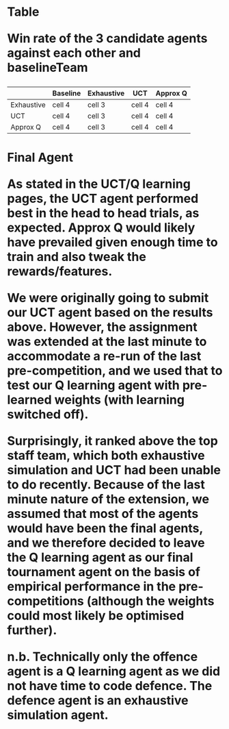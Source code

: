 <h1>Table

Win rate of the 3 candidate agents against each other and baselineTeam

|          | Baseline | Exhaustive | UCT | Approx Q |
| -------- | -------- | -------- | -------- | -------- |
| Exhaustive   | cell 4   | cell 3   | cell 4   | cell 4   |
| UCT  | cell 4   | cell 3   | cell 4   | cell 4   |
| Approx Q   | cell 4   | cell 3   | cell 4   | cell 4   |


<h1>Final Agent

As stated in the UCT/Q learning pages, the UCT agent performed best in the head to head trials, as expected. Approx Q would likely have prevailed given enough time to train and also tweak the rewards/features.

We were originally going to submit our UCT agent based on the results above. However, the assignment was extended at the last minute to accommodate a re-run of the last pre-competition, and we used that to test our Q learning agent with pre-learned weights (with learning switched off).

Surprisingly, it ranked above the top staff team, which both exhaustive simulation and UCT had been unable to do recently. Because of the last minute nature of the extension, we assumed that most of the agents would have been the final agents, and we therefore decided to leave the Q learning agent as our final tournament agent on the basis of empirical performance in the pre-competitions (although the weights could most likely be optimised further).

n.b. Technically only the offence agent is a Q learning agent as we did not have time to code defence. The defence agent is an exhaustive simulation agent.